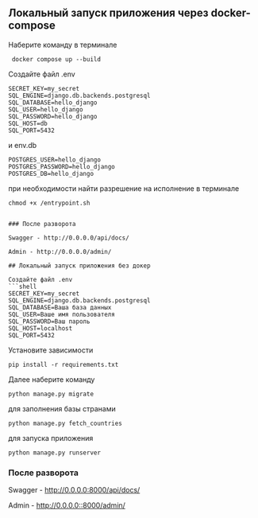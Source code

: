 ## Локальный запуск приложения через docker-compose

Наберите команду в терминале

```shell
 docker compose up --build

```
Создайте файл .env

```shell
SECRET_KEY=my_secret
SQL_ENGINE=django.db.backends.postgresql
SQL_DATABASE=hello_django
SQL_USER=hello_django
SQL_PASSWORD=hello_django
SQL_HOST=db
SQL_PORT=5432
```
и env.db 

```shell
POSTGRES_USER=hello_django
POSTGRES_PASSWORD=hello_django
POSTGRES_DB=hello_django

```
при необходимости найти разрешение на исполнение в терминале

```shell
chmod +x /entrypoint.sh
```

```

### После разворота

Swagger - http://0.0.0.0/api/docs/

Admin - http://0.0.0.0/admin/

## Локальный запуск приложения без докер

Создайте файл .env
```shell
SECRET_KEY=my_secret
SQL_ENGINE=django.db.backends.postgresql
SQL_DATABASE=Ваша база данных
SQL_USER=Ваше имя пользователя
SQL_PASSWORD=Ваш пароль
SQL_HOST=localhost
SQL_PORT=5432
```
Установите зависимости

```shell
pip install -r requirements.txt
```
Далее наберите команду
```shell
python manage.py migrate
```
для заполнения базы странами
```shell
python manage.py fetch_countries
```
для запуска приложения
```shell
python manage.py runserver
```

### После разворота

Swagger - http://0.0.0.0:8000/api/docs/

Admin - http://0.0.0.0::8000/admin/






